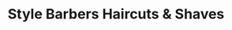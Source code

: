 ---
title: "Style Barbers Haircuts & Shaves"
url: /blackburn/style-barbers-haircuts-und-shaves/
shop: Friseur
---